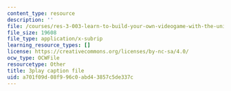 ```yaml
---
content_type: resource
description: ''
file: /courses/res-3-003-learn-to-build-your-own-videogame-with-the-unity-game-engine-and-microsoft-kinect-january-iap-2017/a701f09d08f996c0abd43857c5de337c_rNfMwqjohC8.srt
file_size: 19608
file_type: application/x-subrip
learning_resource_types: []
license: https://creativecommons.org/licenses/by-nc-sa/4.0/
ocw_type: OCWFile
resourcetype: Other
title: 3play caption file
uid: a701f09d-08f9-96c0-abd4-3857c5de337c
---
```

